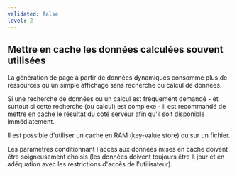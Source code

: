 ```yaml
---
validated: false
level: 2
---
```


## Mettre en cache les données calculées souvent utilisées

La génération de page à partir de données dynamiques consomme plus de ressources qu'un simple affichage sans recherche ou calcul de données.

Si une recherche de données ou un calcul est fréquement demandé - et surtout si cette recherche (ou calcul) est complexe - il est recommandé de mettre en cache le résultat du coté serveur afin qu'il soit disponible immédiatement.

Il est possible d'utiliser un cache en RAM (key-value store) ou sur un fichier.

Les paramètres conditionnant l'accès aux données mises en cache doivent être soigneusement choisis (les données doivent toujours être à jour et en adéquation avec les restrictions d'accès de l'utilisateur).
